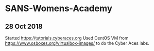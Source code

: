 # SANS-Womens-Academy
## 28 Oct 2018
Started https://tutorials.cyberaces.org
Used CentOS VM from https://www.osboxes.org/virtualbox-images/ to do the Cyber Aces labs.
